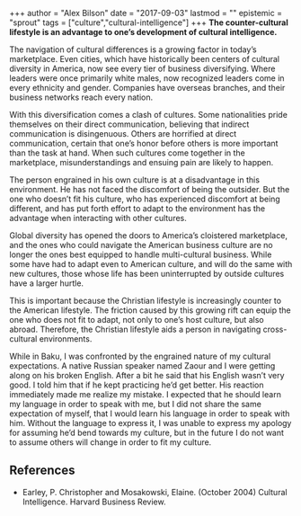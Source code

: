 +++
author = "Alex Bilson"
date = "2017-09-03"
lastmod = ""
epistemic = "sprout"
tags = ["culture","cultural-intelligence"]
+++
**The counter-cultural lifestyle is an advantage to one’s development of cultural intelligence.**

The navigation of cultural differences is a growing factor in today’s marketplace.  Even cities, which have historically been centers of cultural diversity in America, now see every tier of business diversifying.  Where leaders were once primarily white males, now recognized leaders come in every ethnicity and gender.  Companies have overseas branches, and their business networks reach every nation.

With this diversification comes a clash of cultures.  Some nationalities pride themselves on their direct communication, believing that indirect communication is disingenuous.  Others are horrified at direct communication, certain that one’s honor before others is more important than the task at hand.  When such cultures come together in the marketplace, misunderstandings and ensuing pain are likely to happen.

The person engrained in his own culture is at a disadvantage in this environment.  He has not faced the discomfort of being the outsider.  But the one who doesn’t fit his culture, who has experienced discomfort at being different, and has put forth effort to adapt to the environment has the advantage when interacting with other cultures.

Global diversity has opened the doors to America’s cloistered marketplace, and the ones who could navigate the American business culture are no longer the ones best equipped to handle multi-cultural business.  While some have had to adapt even to American culture, and will do the same with new cultures, those whose life has been uninterrupted by outside cultures have a larger hurtle.

This is important because the Christian lifestyle is increasingly counter to the American lifestyle.  The friction caused by this growing rift can equip the one who does not fit to adapt, not only to one’s host culture, but also abroad.  Therefore, the Christian lifestyle aids a person in navigating cross-cultural environments.

While in Baku, I was confronted by the engrained nature of my cultural expectations.  A native Russian speaker named Zaour and I were getting along on his broken English.  After a bit he said that his English wasn’t very good.  I told him that if he kept practicing he’d get better.  His reaction immediately made me realize my mistake.  I expected that he should learn my language in order to speak with me, but I did not share the same expectation of myself, that I would learn his language in order to speak with him.  Without the language to express it, I was unable to express my apology for assuming he’d bend towards my culture, but in the future I do not want to assume others will change in order to fit my culture.

## References

- Earley, P. Christopher and Mosakowski, Elaine. (October 2004) Cultural Intelligence.  Harvard Business Review.
